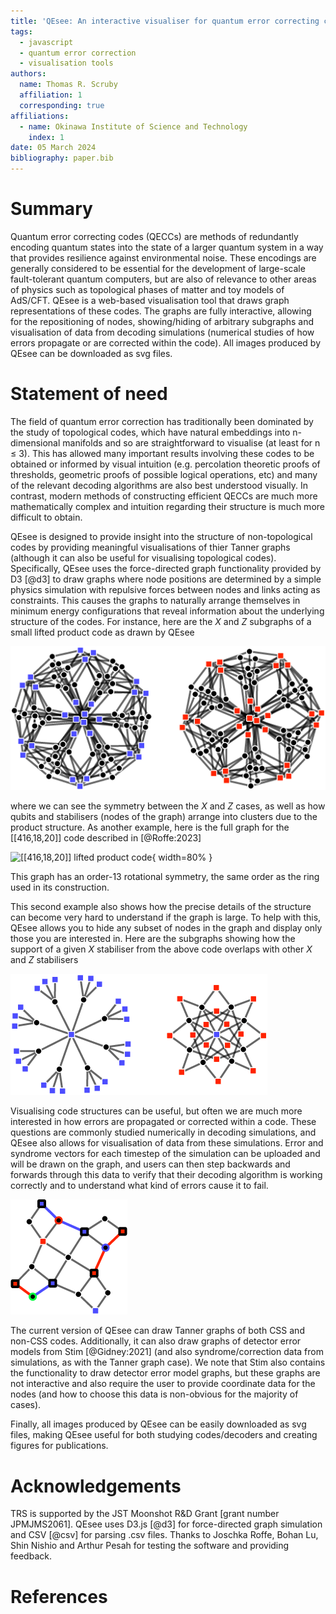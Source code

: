 ```yaml
---
title: 'QEsee: An interactive visualiser for quantum error correcting codes'
tags:
  - javascript
  - quantum error correction
  - visualisation tools
authors:
  name: Thomas R. Scruby
  affiliation: 1
  corresponding: true
affiliations:
  - name: Okinawa Institute of Science and Technology 
    index: 1
date: 05 March 2024
bibliography: paper.bib
---
```


# Summary

Quantum error correcting codes (QECCs) are methods of redundantly encoding quantum states into the state of a larger quantum system in a way that provides resilience against environmental noise. These encodings are generally considered to be essential for the development of large-scale fault-tolerant quantum computers, but are also of relevance to other areas of physics such as topological phases of matter and toy models of AdS/CFT. QEsee is a web-based visualisation tool that draws graph representations of these codes. The graphs are fully interactive, allowing for the repositioning of nodes, showing/hiding of arbitrary subgraphs and visualisation of data from decoding simulations (numerical studies of how errors propagate or are corrected within the code). All images produced by QEsee can be downloaded as svg files. 

# Statement of need
The field of quantum error correction has traditionally been dominated by the study of topological codes, which have natural embeddings into n-dimensional manifolds and so are straightforward to visualise (at least for n ≤ 3). This has allowed many important results involving these codes to be obtained or informed by visual intuition (e.g. percolation theoretic proofs of thresholds, geometric proofs of possible logical operations, etc) and many of the relevant decoding algorithms are also best understood visually. In contrast, modern methods of constructing efficient QECCs are much more mathematically complex and intuition regarding their structure is much more difficult to obtain.

QEsee is designed to provide insight into the structure of non-topological codes by providing meaningful visualisations of thier Tanner graphs (although it can also be useful for visualising topological codes). Specifically, QEsee uses the force-directed graph functionality provided by D3 [@d3] to draw graphs where node positions are determined by a simple physics simulation with repulsive forces between nodes and links acting as constraints. This causes the graphs to naturally arrange themselves in minimum energy configurations that reveal information about the underlying structure of the codes. For instance, here are the $X$ and $Z$ subgraphs of a small lifted product code as drawn by QEsee

![Small lifted product code](figures/lp_small.png)

where we can see the symmetry between the $X$ and $Z$ cases, as well as how qubits and stabilisers (nodes of the graph) arrange into clusters due to the product structure. As another example, here is the full graph for the [[416,18,20]] code described in [@Roffe:2023]

![\[\[416,18,20\]\] lifted product code](figures/lp_big.png){ width=80% }

This graph has an order-13 rotational symmetry, the same order as the ring used in its construction. 

This second example also shows how the precise details of the structure can become very hard to understand if the graph is large. To help with this, QEsee allows you to hide any subset of nodes in the graph and display only those you are interested in. Here are the subgraphs showing how the support of a given $X$ stabiliser from the above code overlaps with other $X$ and $Z$ stabilisers

![X and Z subgraphs](figures/lp_big_sub.png)

Visualising code structures can be useful, but often we are much more interested in how errors are propagated or corrected within a code. These questions are commonly studied numerically in decoding simulations, and QEsee also allows for visualisation of data from these simulations. Error and syndrome vectors for each timestep of the simulation can be uploaded and will be drawn on the graph, and users can then step backwards and forwards through this data to verify that their decoding algorithm is working correctly and to understand what kind of errors cause it to fail. 

![Single qubit X, Y, and Z errors in the d=3 rotated surface code](figures/sc_errors.png)

The current version of QEsee can draw Tanner graphs of both CSS and non-CSS codes. Additionally, it can also draw graphs of detector error models from Stim [@Gidney:2021] (and also syndrome/correction data from simulations, as with the Tanner graph case). We note that Stim also contains the functionality to draw detector error model graphs, but these graphs are not interactive and also require the user to provide coordinate data for the nodes (and how to choose this data is non-obvious for the majority of cases). 

Finally, all images produced by QEsee can be easily downloaded as svg files, making QEsee useful for both studying codes/decoders and creating figures for publications. 

# Acknowledgements

TRS is supported by the JST Moonshot R&D Grant [grant number JPMJMS2061]. QEsee uses D3.js [@d3] for force-directed graph simulation and CSV [@csv] for parsing .csv files. Thanks to Joschka Roffe, Bohan Lu, Shin Nishio and Arthur Pesah for testing the software and providing feedback.

# References
